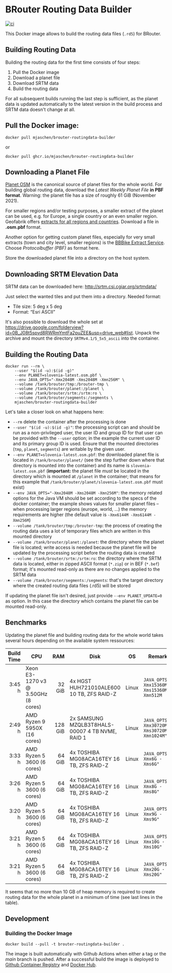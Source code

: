 # BRouter Routing Data Builder

[![ci](https://github.com/mjaschen/brouter-routingdata-builder/actions/workflows/ci.yml/badge.svg?branch=main)](https://github.com/mjaschen/brouter-routingdata-builder/actions/workflows/ci.yml)

This Docker image allows to build the routing data files (`.rd5`) for BRouter.

## Building Routing Data

Building the routing data for the first time consists of four steps:

1. Pull the Docker image
2. Download a planet file
3. Download SRTM data
4. Build the routing data

For all subsequent builds running the last step is sufficient, as the planet data is updated automatically to the latest version in the build process and SRTM data doesn't change at all.

## Pull the Docker image:

```shell
docker pull mjaschen/brouter-routingdata-builder
```

or

```shell
docker pull ghcr.io/mjaschen/brouter-routingdata-builder
```

## Downloading a Planet File

[Planet OSM](https://planet.openstreetmap.org/) is the canonical source of planet files for the whole world. For building global routing data, download the *Latest Weekly Planet File* **in PBF format**. Warning: the planet file has a size of roughly 61 GiB (November 2021).

For smaller regions and/or testing purposes, a smaller extract of the planet can be used, e.g. for Europe, a single country or an even smaller region. Geofabrik offers [extracts for all regions and countries](https://download.geofabrik.de/index.html). Download a file in **.osm.pbf** format.

Another option for getting custom planet files, especially for very small extracts (town and city level, smaller regions) is the [BBBike Extract Service](https://extract.bbbike.org/). Choose *Protocolbuffer (PBF)* as format here.

Store the downloaded planet file into a directory on the host system.

## Downloading SRTM Elevation Data

SRTM data can be downloaded here: <http://srtm.csi.cgiar.org/srtmdata/>

Just select the wanted tiles and put them into a directory. Needed format:

- Tile size: 5 deg x 5 deg
- Format: “Esri ASCII”

It's also possible to download the whole set at <https://drive.google.com/folderview?id=0B_J08t5spvd8RWRmYmtFa2puZEE&usp=drive_web#list>. Unpack the archive and mount the directory `SRTMv4.1/5_5x5_ascii` into the container.

## Building the Routing Data

``` shell
docker run --rm \
    --user "$(id -u):$(id -g)"
    --env PLANET=slovenia-latest.osm.pbf \
    --env JAVA_OPTS="-Xmx2048M -Xms2048M -Xmn256M" \
    --volume /tank/brouter/tmp:/brouter-tmp \
    --volume /tank/brouter/planet:/planet \
    --volume /tank/brouter/srtm:/srtm:ro \
    --volume /tank/brouter/segments:/segments \
    mjaschen/brouter-routingdata-builder
```

Let's take a closer look on what happens here:

- `--rm` delete the container after the processing is done
- `--user "$(id -u):$(id -g)"`: the processing script can and should be run as a non-privileged user, the user ID and group ID for that user can be provided with the `--user` option; in the example the current user ID and its primary group ID is used. Ensure that the mounted directories (`tmp`, `planet`, `segments`) are writable by the given user.
- `--env PLANET=slovenia-latest.osm.pbf`: the downloaded planet file is located in `/tank/brouter/planet/` (see the step further down where that directory is mounted into the container) and its name is `slovenia-latest.osm.pbf` (**important:** the planet file *must* be located in the directory which is mounted at `/planet` in the container; that means for this example that `/tank/brouter/planet/slovenia-latest.osm.pbf` must exist)
- `--env JAVA_OPTS="-Xmx2048M -Xms2048M -Xmn256M"`: the memory related options for the Java VM should be set according to the specs of the docker container; the example shows values for smaller planet files – when processing larger regions (europe, world, …) the memory requirements are higher (the default value is `-Xmx6144M -Xms6144M -Xmn256M`)
- `--volume /tank/brouter/tmp:/brouter-tmp`: the process of creating the routing data uses a lot of temporary files which are written in this mounted directory
- `--volume /tank/brouter/planet:/planet`: the directory where the planet file is located; write access is needed because the planet file will be updated by the processing script before the routing data is created
- `--volume /tank/brouter/srtm:/srtm:ro`: the directory where the SRTM data is located, either in zipped ASCII format (`*.zip`) or in BEF (`*.bef`) format; it's mounted read-only as there are no changes applied to the SRTM data
- `--volume /tank/brouter/segments:/segments`: that's the target directory where the created routing data files (.rd5) will be stored

If updating the planet file isn't desired, just provide `--env PLANET_UPDATE=0` as option. In this case the directory which contains the planet file can be mounted read-only.


## Benchmarks

Updating the planet file and building routing data for the whole world takes several hours depending on the available system ressources:

|Build Time|CPU|RAM|Disk|OS|Remarks|
|---------:|---|--:|----|--|-------|
| 3:45 h   | Xeon E3-1270 v3 @ 3.50GHz (8 cores) | 32 GiB | 4x HGST HUH721010ALE600 10 TB, ZFS RAID-Z | Linux | `JAVA_OPTS=-Xmx15360M -Xms15360M -Xmn512M` |
| 2:49 h   | AMD Ryzen 9 5950X (16 cores) | 128 GiB | 2x SAMSUNG MZQLB3T8HALS-00007 4 TB NVME, RAID 1 | Linux | `JAVA_OPTS="-Xmx30720M -Xms30720M -Xmn1024M"` |
| 3:33 h   | AMD Ryzen 5 3600 (6 cores) | 64 GiB | 4x TOSHIBA MG08ACA16TEY 16 TB, ZFS RAID-Z | Linux | `JAVA_OPTS="-Xmx6G -Xms6G"` |
| 3:26 h   | AMD Ryzen 5 3600 (6 cores) | 64 GiB | 4x TOSHIBA MG08ACA16TEY 16 TB, ZFS RAID-Z | Linux | `JAVA_OPTS="-Xmx8G -Xms8G"` |
| 3:20 h   | AMD Ryzen 5 3600 (6 cores) | 64 GiB | 4x TOSHIBA MG08ACA16TEY 16 TB, ZFS RAID-Z | Linux | `JAVA_OPTS="-Xmx9G -Xms9G"` |
| 3:21 h   | AMD Ryzen 5 3600 (6 cores) | 64 GiB | 4x TOSHIBA MG08ACA16TEY 16 TB, ZFS RAID-Z | Linux | `JAVA_OPTS="-Xmx10G -Xms10G"` |
| 3:21 h   | AMD Ryzen 5 3600 (6 cores) | 64 GiB | 4x TOSHIBA MG08ACA16TEY 16 TB, ZFS RAID-Z | Linux | `JAVA_OPTS="-Xmx20G -Xms20G"` |

It seems that no more than 10 GB of heap memory is required to create routing data for the whole planet in a minimum of time (see last lines in the table).

## Development

### Building the Docker Image

```shell
docker build --pull -t brouter-routingdata-builder .
```

The image is built automatically with Github Actions when either a tag or the *main* branch is pushed. After a successful build the image is deployed to [Github Container Registry](https://github.com/users/mjaschen/packages/container/package/brouter-routingdata-builder) and [Docker Hub](https://hub.docker.com/r/mjaschen/brouter-routingdata-builder).
